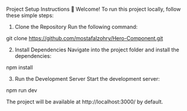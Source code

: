 Project Setup Instructions
👋 Welcome! To run this project locally, follow these simple steps:

1. Clone the Repository
Run the following command:

git clone https://github.com/mostafalzohry/Hero-Component.git

2. Install Dependencies
Navigate into the project folder and install the dependencies:

npm install

3. Run the Development Server
Start the development server:

npm run dev

The project will be available at http://localhost:3000/ by default.
